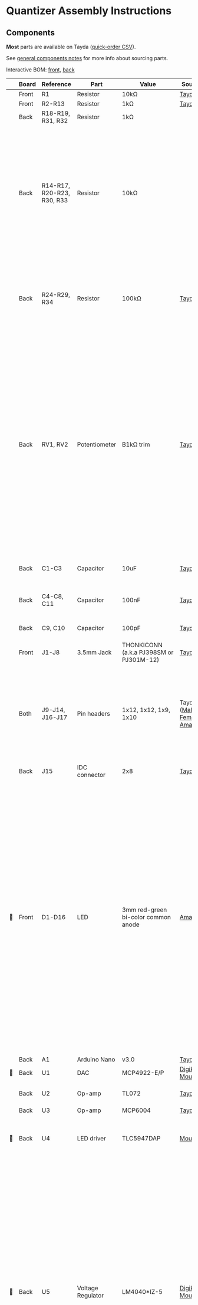 # Quantizer Assembly Instructions

## Components

**Most** parts are available on Tayda ([quick-order CSV](https://freemodular.org/modules/Quantizer/fm_quantizer_tayda_bom.csv)).

See [general components notes](https://quinnfreedman.github.io/modular/docs/components) for more info about sourcing parts.

Interactive BOM: [front](https://quinnfreedman.github.io/fm-artifacts/Quantizer/quantizer_pcb_front_interactive_bom.html), [back](https://quinnfreedman.github.io/fm-artifacts/Quantizer/quantizer_pcb_back_interactive_bom.html)

|    | Board | Reference                  | Part             | Value                                   | Source  | Comment |
| -- | ----- | -------------------------- | ---------------- | --------------------------------------- | ------- | ------- |
|    | Front | R1                         | Resistor         | 10kΩ                                    | [Tayda](https://www.taydaelectronics.com/resistors/1-4w-metal-film-resistors/10-x-resistor-10k-ohm-1-4w-1-metal-film-pkg-of-10.html) | |
|    | Front | R2-R13                     | Resistor         | 1kΩ                                     | [Tayda](https://www.taydaelectronics.com/10-x-resistor-1k-ohm-1-4w-1-metal-film-pkg-of-10.html) |  |
|    | Back  | R18-R19, R31, R32          | Resistor         | 1kΩ                                     |         | |
|    | Back  | R14-R17, R20-R23, R30, R33 | Resistor         | 10kΩ                                    |         | R20-R21 and R22-R23 are matched pairs. Ideally, they would be hand-picked to match each other or they would be lower-tolerance resistors. But, RV1 and RV2 optionally let you compensate for any mismatches. |
|    | Back  | R24-R29, R34               | Resistor         | 100kΩ                                   | [Tayda](https://www.taydaelectronics.com/resistors/1-4w-metal-film-resistors/10-x-resistor-100k-ohm-1-4w-1-metal-film-pkg-of-10.html) | R24-R25 and R26-R27 are also matched pairs, but they are less important since they only effect the input before quantization. |
|    | Back  | RV1, RV2                   | Potentiometer    | B1kΩ trim                               | [Tayda](https://www.taydaelectronics.com/potentiometer-variable-resistors/cermet-potentiometers/1k-ohm-trimmer-potentiometer-cermet-25-turns-3296w-jb.html) | **Optional.** These trim pots let you tune the output to compensate for any imperfections in the hardware. If you match R20-R21 and R22-R23 to each other, tuning shouldn't be necessary. If you don't want to bother with these, you can just short all three legs together for each potentiometer. Otherwise, you will have to adjust them by hand. |
|    | Back  | C1-C3                      | Capacitor        | 10uF                                    | [Tayda](https://www.taydaelectronics.com/10uf-16v-85c-radial-electrolytic-capacitor.html) | **Optional.** Power supply noise filtering capacitor |
|    | Back  | C4-C8, C11                 | Capacitor        | 100nF                                   | [Tayda](https://www.taydaelectronics.com/capacitors/ceramic-disc-capacitors/a-553-0-1uf-50v-ceramic-disc-capacitor-pkg-of-10.html) | **Optional.** Power filtering and decoupling |
|    | Back  | C9, C10                    | Capacitor        | 100pF                                   | [Tayda](https://www.taydaelectronics.com/10-x-100pf-50v-ceramic-disc-capacitor-pkg-of-10.html) | **Optional.** Amp stabilizing caps |
|    | Front | J1-J8                      | 3.5mm Jack       | THONKICONN (a.k.a PJ398SM or PJ301M-12) | [Tayda](https://www.taydaelectronics.com/pj-3001f-3-5-mm-mono-phone-jack.html) | |
|    | Both  | J9-J14, J16-J17            | Pin headers      | 1x12, 1x12, 1x9, 1x10                   | Tayda ([Male](https://www.taydaelectronics.com/40-pin-2-54-mm-single-row-pin-header-strip.html), [Female](https://www.taydaelectronics.com/40-pin-2-54-mm-single-row-female-pin-header.html)), [Amazon](https://www.amazon.com/gp/product/B074HVBTZ4) | Cut headers down to size. Solder the two boards directly together using the male headers or make them detachable using a male/female pair. |
|    | Back  | J15                        | IDC connector    | 2x8                                     | [Tayda](https://www.taydaelectronics.com/16-pin-box-header-connector-2-54mm.html) | Eurorack power header |
| 🔴 | Front | D1-D16                     | LED              | 3mm red-green bi-color common anode     | [Amazon](https://www.amazon.com/EDGELEC-Bi-Color-Diffused-Resistors-Included/dp/B077XG5NSC) | Make sure to get 3-pin bi-color LEDs with a shared (common) anode in a KAK-configuration (anode in the middle). When assembling, orient the LEDs so that the **red** cathode is in the **square hole**. In the LEDs I have seen, this means orienting them "normally" so that the flat edge of the bulb is aligned with the square pad, but red and green may be reversed on your LEDs. It may be worth double-checking your LEDs on a breadboard first. |
|    | Back  | A1                         | Arduino Nano     | v3.0                                    | [Tayda](https://www.taydaelectronics.com/type-c-nano-3-0-controller-compatible-with-arduino-nano.html) | |
| 🔴 | Back  | U1                         | DAC              | MCP4922-E/P                             | [DigiKey](https://www.digikey.com/en/products/detail/microchip-technology/MCP4922-E-P/716251), [Mouser](https://mou.sr/4cwtePf) | |
|    | Back  | U2                         | Op-amp           | TL072                                   | [Tayda](https://www.taydaelectronics.com/tl072-low-noise-j-fet-dual-op-amp-ic.html) | TL082 is probably fine too |
|    | Back  | U3                         | Op-amp           | MCP6004                                 | [Tayda](https://www.taydaelectronics.com/mcp6004-single-supply-cmos-ic.html) | |
| 🔴 | Back  | U4                         | LED driver       | TLC5947DAP                              | [Mouser](https://www.mouser.com/ProductDetail/595-TLC5947DAP) | This is the only surface mount part. It is relatively small (HTSSOP). |
| 🔴 | Back  | U5                         | Voltage Regulator| LM4040*IZ-5                             | [DigiKey](https://www.digikey.com/en/products/detail/texas-instruments/LM4040DIZ-5-0-NOPB/212719), [Mouser](https://www.mouser.com/c/semiconductors/power-management-ics/voltage-references/?q=lm4040&mounting%20style=Through%20Hole&output%20voltage=5%20V) | This is used as a reference voltage for digital <> analog conversions. If you don't care as much about accuracy or if you have a very stable 5V power rail, you can leave this out and use the 5V power rail as the reference voltage. If you do, just jump the hole labelled "5V" to the hole labelled "5VREF". In that case, leave out R33. This chip comes in "A" through "E" skews that correspond to different tolerances (and costs). |
| 🔴 | Front | SW1-SW15                   | Button           | TL1105SP (e.g. TL1105SPF250Q) + 1RBLK   | [DigiKey (switch)](https://www.digikey.com/en/products/detail/e-switch/TL1105SPF250Q/271559), [DigiKey (cap)](https://www.digikey.com/en/products/detail/e-switch/1RBLK/271579) | The caps for these switches need to be purchased separately. The caps I use are `#1RBLK`. The switches are available in different actuation forces and materials, so the last part of the part number might be a little different. Sometimes, the switches and caps will be sold together and the cap number is appended to the end of the part number. If you don't want to use these specific switches, any "6mm tactile switch" with a standard 4.5mm x 6.5mm mounting pattern like [this one](https://www.taydaelectronics.com/tact-switch-6-6mm-13mm-through-hole-spst-no.html) should work here. Those are a bit narrower, though, so you might want to adjust the faceplate accordingly. |
| 🔴 | Both  | -                          | Mounting screw   | 2 M3x10mm standoff, 1 M3x11mm standoff or bolt |  | Two standoffs hold the front PCB to the faceplate, since the buttons don't attach to the faceplate. Optionally, you can also use one more standoff or bolt to hold the two PCBs together. |

🔴 = Missing from Tayda BOM

## Build Guide

![](images/tutorial_01.jpg)

Start by soldering the TLC5947DAP. The pins are quite fine and it is very easy to accidentally short together or not connect fully. Double check that it is connected correctly before continuing.

![](images/tutorial_02.jpg)

Starting on the rear board, add the resistors. Refer the interactive BOM to see which values go where.

![](images/tutorial_03.jpg)

Add the IC sockets and small capacitors.

![](images/tutorial_04.jpg)

Flip the board over and add the resistor and capacitors on the back side.

![](images/tutorial_05.jpg)

Attach the Arduino using female pin headers, then remove it to make it easier to add the power header and electrolytic capacitors. Optionally, you can add the two trim pots for tuning. If you don't want to bother with fine-tuning, just short all three holes for each trim pot together using a cut off leg of a resistor.

![](images/tutorial_v0-2.jpg)

If you have version `v0.2` of the rear PCB, you also need to bridge the right leg of R34 to the 4th pin down on the back of the Arduino, as shown. After the jumper is added, the left leg of R34 should be connected directly to +5V and the right leg should be connected to the A0 pin of the Arduino. Use a cutoff leg of one of the resistors and just hook it around R34 with a dab of solder. If you have version 1.0 of the PCB, you can ignore this step.

![](images/tutorial_06.jpg)

Optionally, add the 5V regulator. This is used as a precision reference voltage to make sure the output of the module is accurate. If you don't want to use it, you can just use the 5V power rail instead. Just connect the pad labelled "5V" to the one labelled "5VREF" using som insulated wire.

![](images/tutorial_07.jpg)

On the front PCB, add in the resistors just as on the rear board.

![](images/tutorial_08.jpg)

Put in all the interface components. Double-check the orientation of the LEDs. The red cathode goes in the square hole. The bulbs of the bottom LEDs will sit slightly on top of the jack sockets. Bolt down the faceplate using the 10-mm standoffs and tighten everything in place before soldering.

![](images/tutorial_09.jpg)

Solder the two boards together using pin headers. You can take the faceplate back off if it makes it easier to reach. Then put the ICs and the Arduino back in their sockets.

Lastly, [upload the firmware](https://freemodular.org/docs/assembly#firmware).

## Tuning

Tuning is probably not necessary since the oscillator you are driving with this module likely already has less precise tracking than the quantizer. But, if you want to fine-tune the output scale, you can use the trim pots on the back. Plug in the module and power it on. Enable the top note (C) and send a known integer voltage <10V into the V/O input of channel 1. 5V works well. It doesn't have to be exact, since the module will round it. Then hook up a multimeter in Volts DC mode to the output of channel 1. Use a screwdriver to adjust the top potentiometer on the back of the module until the reading is exactly 5V (or whatever voltage you are expecting). Then do the same with the other potentiometer for channel 2.

The trim potentiometers allow you to dial in the 1 Volt / octave rate. If you want to shift the whole scale up or down (i.e. set the "zero" note), just use the pre- and/or post-shift setting on each channel, or tune your oscillator.
